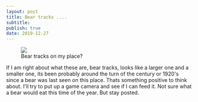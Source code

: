 ```yaml
---
layout: post
title: Bear tracks ....
subtitle: 
publish: true
date: 2019-12-27  
---
```



<figure>
<img src="https://jonkalev.s3-us-west-2.amazonaws.com/beartracks.jpg">
<figcaption> Bear tracks on my place?</figcaption>
</figure>

If I am right about what these are, bear tracks, looks like a larger one and a smaller one, its been probably around the turn of the century or 1920's since a bear was last seen on this place. Thats something positive to think about. I'll try to put up a game camera and see if I can feed it.
Not sure what a bear would eat this time of the year. But stay posted.


